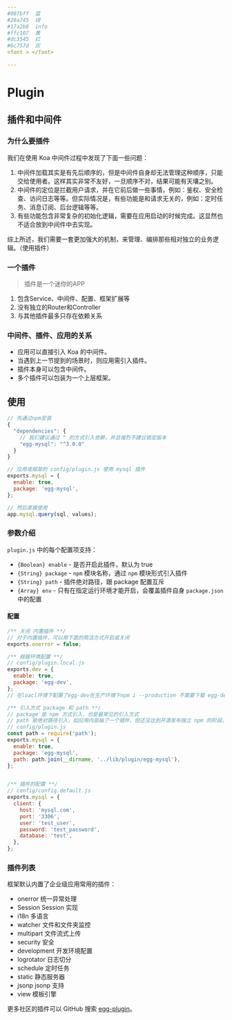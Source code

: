 ```yaml
---
#007bff  蓝
#28a745  绿
#17a2b8  info
#ffc107  黄
#dc3545  红 
#6c757d  灰
<font > </font>

---
```


# Plugin

## 插件和中间件

### 为什么要插件

我们在使用 Koa 中间件过程中发现了下面一些问题：

1. 中间件加载其实是有先后顺序的，但是中间件自身却无法管理这种顺序，只能交给使用者。这样其实非常不友好，一旦顺序不对，结果可能有天壤之别。
2. 中间件的定位是拦截用户请求，并在它前后做一些事情，例如：鉴权、安全检查、访问日志等等。但实际情况是，有些功能是和请求无关的，例如：定时任务、消息订阅、后台逻辑等等。
3. 有些功能包含非常复杂的初始化逻辑，需要在应用启动的时候完成。这显然也不适合放到中间件中去实现。

综上所述，我们需要一套更加强大的机制，来管理、编排那些相对独立的业务逻辑。（使用插件）

### 一个插件

> 插件是一个迷你的APP

1. 包含Service、中间件、配置、框架扩展等
2. 没有独立的Router和Controller
3. 与其他插件最多只存在依赖关系

### 中间件、插件、应用的关系

- 应用可以直接引入 Koa 的中间件。
- 当遇到上一节提到的场景时，则应用需引入插件。
- 插件本身可以包含中间件。
- 多个插件可以包装为一个上层框架。

## 使用

```javascript
// 先通过npm安装
{
  "dependencies": {
    // 我们建议通过 ^ 的方式引入依赖，并且强烈不建议锁定版本
    "egg-mysql": "^3.0.0" 
  }
}

// 应用或框架的 config/plugin.js 使用 mysql 插件
exports.mysql = {
  enable: true,
  package: 'egg-mysql',
};

// 然后直接使用
app.mysql.query(sql, values);
```

### 参数介绍

`plugin.js` 中的每个配置项支持：

- `{Boolean} enable` - 是否开启此插件，默认为 true
- `{String} package` - `npm` 模块名称，通过 `npm` 模块形式引入插件
- `{String} path` - 插件绝对路径，跟 package 配置互斥
- `{Array} env` - 只有在指定运行环境才能开启，会覆盖插件自身 `package.json` 中的配置

#### 配置

```javascript
/** 关闭 内置插件 **/
// 对于内置插件，可以用下面的简洁方式开启或关闭
exports.onerror = false;

/** 根据环境配置 **/
// config/plugin.local.js
exports.dev = {
  enable: true,
  package: 'egg-dev',
};
// 在loacl环境下配置了egg-dev在生产环境下npm i --production 不需要下载 egg-dev 的包了。

/** 引入方式 package 和 path **/
// package 是 npm 方式引入，也是最常见的引入方式
// path 是绝对路径引入，如应用内部抽了一个插件，但还没达到开源发布独立 npm 的阶段，或者是应用自己覆盖了框架的一些插件
// config/plugin.js
const path = require('path');
exports.mysql = {
  enable: true,
  package: 'egg-mysql', 
  path: path.join(__dirname, '../lib/plugin/egg-mysql'),
};


/** 插件的配置 **/
// config/config.default.js
exports.mysql = {
  client: {
    host: 'mysql.com',
    port: '3306',
    user: 'test_user',
    password: 'test_password',
    database: 'test',
  },
};
```

### 插件列表

框架默认内置了企业级应用常用的插件：

- onerror 统一异常处理
- Session Session 实现
- i18n 多语言
- watcher 文件和文件夹监控
- multipart 文件流式上传
- security 安全
- development 开发环境配置
- logrotator 日志切分
- schedule 定时任务
- static 静态服务器
- jsonp jsonp 支持
- view 模板引擎

更多社区的插件可以 GitHub 搜索 [egg-plugin](https://github.com/topics/egg-plugin)。